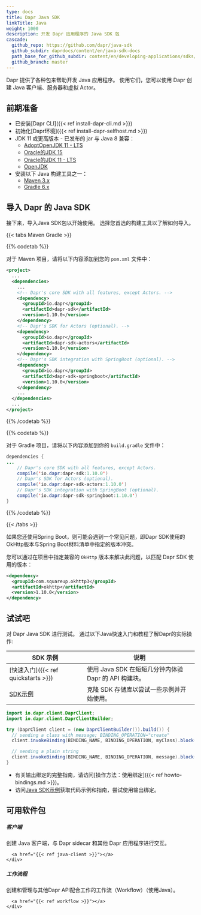 ```yaml
---
type: docs
title: Dapr Java SDK
linkTitle: Java
weight: 1000
description: 开发 Dapr 应用程序的 Java SDK 包
cascade:
  github_repo: https://github.com/dapr/java-sdk
  github_subdir: daprdocs/content/en/java-sdk-docs
  path_base_for_github_subdir: content/en/developing-applications/sdks/java/
  github_branch: master
---
```


Dapr 提供了各种包来帮助开发 Java 应用程序。 使用它们，您可以使用 Dapr 创建 Java 客户端、服务器和虚拟 Actor。

## 前期准备

- 已安装[Dapr CLI]({{< ref install-dapr-cli.md >}})
- 初始化[Dapr环境]({{< ref install-dapr-selfhost.md >}})
- JDK 11 或更高版本 - 已发布的 jar 与 Java 8 兼容：
  - [AdoptOpenJDK 11 - LTS](https://adoptopenjdk.net/)
  - [Oracle的JDK 15](https://www.oracle.com/java/technologies/javase-downloads.html)
  - [Oracle的JDK 11 - LTS](https://www.oracle.com/java/technologies/javase-jdk11-downloads.html)
  - [OpenJDK](https://openjdk.java.net/)
- 安装以下 Java 构建工具之一：
  - [Maven 3.x](https://maven.apache.org/install.html)
  - [Gradle 6.x](https://gradle.org/install/)

## 导入 Dapr 的 Java SDK

接下来，导入Java SDK包以开始使用。 选择您首选的构建工具以了解如何导入。

{{< tabs Maven Gradle >}}

{{% codetab %}}

<!--Maven-->

对于 Maven 项目，请将以下内容添加到您的 `pom.xml` 文件中：

```xml
<project>
  ...
  <dependencies>
    ...
    <!-- Dapr's core SDK with all features, except Actors. -->
    <dependency>
      <groupId>io.dapr</groupId>
      <artifactId>dapr-sdk</artifactId>
      <version>1.10.0</version>
    </dependency>
    <!-- Dapr's SDK for Actors (optional). -->
    <dependency>
      <groupId>io.dapr</groupId>
      <artifactId>dapr-sdk-actors</artifactId>
      <version>1.10.0</version>
    </dependency>
    <!-- Dapr's SDK integration with SpringBoot (optional). -->
    <dependency>
      <groupId>io.dapr</groupId>
      <artifactId>dapr-sdk-springboot</artifactId>
      <version>1.10.0</version>
    </dependency>
    ...
  </dependencies>
  ...
</project>
```

{{% /codetab %}}

{{% codetab %}}

<!--Gradle-->

对于 Gradle 项目，请将以下内容添加到你的 `build.gradle` 文件中：

```java
dependencies {
...
    // Dapr's core SDK with all features, except Actors.
    compile('io.dapr:dapr-sdk:1.10.0')
    // Dapr's SDK for Actors (optional).
    compile('io.dapr:dapr-sdk-actors:1.10.0')
    // Dapr's SDK integration with SpringBoot (optional).
    compile('io.dapr:dapr-sdk-springboot:1.10.0')
}
```

{{% /codetab %}}

{{< /tabs >}}

如果您还使用Spring Boot，则可能会遇到一个常见问题，即Dapr SDK使用的OkHttp版本与Spring Boot材料清单中指定的版本冲突。

您可以通过在项目中指定兼容的 `OkHttp` 版本来解决此问题，以匹配 Dapr SDK 使用的版本：

```xml
<dependency>
  <groupId>com.squareup.okhttp3</groupId>
  <artifactId>okhttp</artifactId>
  <version>1.10.0</version>
</dependency>
```

## 试试吧

对 Dapr Java SDK 进行测试。 通过以下Java快速入门和教程了解Dapr的实际操作:

| SDK 示例                                                                                                 | 说明                                    |
| ------------------------------------------------------------------------------------------------------ | ------------------------------------- |
| [快速入门]({{< ref quickstarts >}}) | 使用 Java SDK 在短短几分钟内体验 Dapr 的 API 构建块。 |
| [SDK示例](https://github.com/dapr/java-sdk/tree/master/examples)                                         | 克隆 SDK 存储库以尝试一些示例并开始使用。               |

```java
import io.dapr.client.DaprClient;
import io.dapr.client.DaprClientBuilder;

try (DaprClient client = (new DaprClientBuilder()).build()) {
  // sending a class with message; BINDING_OPERATION="create"
  client.invokeBinding(BINDING_NAME, BINDING_OPERATION, myClass).block();

  // sending a plain string
  client.invokeBinding(BINDING_NAME, BINDING_OPERATION, message).block();
}
```

- 有关输出绑定的完整指南，请访问[操作方法：使用绑定]({{< ref howto-bindings.md >}})。
- 访问[Java SDK示例](https://github.com/dapr/java-sdk/tree/master/examples/src/main/java/io/dapr/examples/bindings/http)获取代码示例和指南，尝试使用输出绑定。

## 可用软件包

<div class="card-deck">
  <div class="card">
    <div class="card-body">
      <h5 class="card-title"><b>客户端</b></h5>
      <p class="card-text">创建 Java 客户端，与 Dapr sidecar 和其他 Dapr 应用程序进行交互。</p>
      
      
      <a href="{{< ref java-client >}}"></a>
    </div>
  </div>
  <div class="card">
    <div class="card-body">
      <h5 class="card-title"><b>工作流程</b></h5>
      <p class="card-text">创建和管理与其他Dapr API配合工作的工作流（Workflow）（使用Java）。</p>
      
      
      <a href="{{< ref workflow >}}"></a>
    </div>
  </div>
</div>
